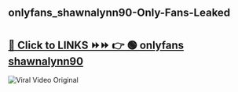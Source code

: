 
 ## onlyfans_shawnalynn90-Only-Fans-Leaked

# <h2><a href="https://clipsfans.com/onlyfans_shawnalynn90&ref=git">🔗 Click to LINKS ⏩⏩ 👉 🟢 onlyfans shawnalynn90 </a></h2>

<a href="https://clipsfans.com/onlyfans_shawnalynn90&ref=git" rel="nofollow" data-target="animated-image.originalLink"><img src="https://i.ibb.co.com/xMMVF88/686577567.gif" alt="Viral Video Original" style="max-width: 100%; display: inline-block;" data-target="animated-image.originalImage"></a>
